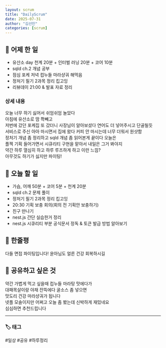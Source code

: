 ```yaml
---
layout: scrum
title: "DailyScrum"
date: 2025-07-31
author: "김선민"
categories: [scrum]
---
```


## 📝 어제 한 일


- 유산소 day 천계 20분 + 인터벌 러닝 20분 + 코어 10분 
- sqld ch.2 개념 공부   
- 점심 포케 저녁 컵누들 마라샹궈 해먹음
- 정처기 필기 2과목 정리 킵고잉
- 리뷰데이 21:00 & 발표 자료 정리



### 상세 내용
오늘 너무 하기 싫어서 쉬엄쉬엄 놀았다       
아침에 유산소로 땀 쫙빼고           
저번에 갔던 포케집 또 갔더니 사장님이 알아보셨다 연어도 더 넣어주시고 단골될듯            
서비스로 주신 아아 마시면서 집에 왔다 커피 안 마시는데 너무 더워서 원샷함        
정처기 개념 좀 정리하고 sqld 개념 좀 읽어본게 끝이다 오늘은      
플젝 기획 들어가면서 시큐리티 구현을 맡아서 내일은 그거 봐야지        
약간 하루 열심히 하고 하루 루즈하게 하고 이런 느낌?        
아무것도 하기가 싫지만 파이팅!        


           
                   
     
## 🎯 오늘 할 일
- 가슴, 어깨 50분 + 코어 5분 + 천계 20분             
- sqld ch.2 문제 풀이   
- 정처기 필기 2과목 정리 킵고잉       
- 20:30 기획 보충 회의(회의 전 기획안 보충하기)    
- 친구 만나기  
- nest.js 간단 실습한거 정리 
- nest.js 시큐리티 부분 공식문서 정독 & 토큰 발급 방법 알아보기 

 



## 💭 한줄평   
다들 면접 파이팅입니다!
윤아님도 얼른 건강 회복하시길  

   


## 🔗 공유하고 싶은 것
약간 가볍게 먹고 싶을때 컵누들 마라탕 맛에다가     
대패목살이랑 야채 잔뜩에다 굴소스 좀 넣으면    
맛도리 건강 마라샹궈가 됩니다     
넷플 모솔이지만 어쩌고 오늘 좀 봤는데 신박하게 재밌네요        
심심하면 추천드립니다       

      


---

### 🏷️ 태그

#일상 #공유 #하루정리 

